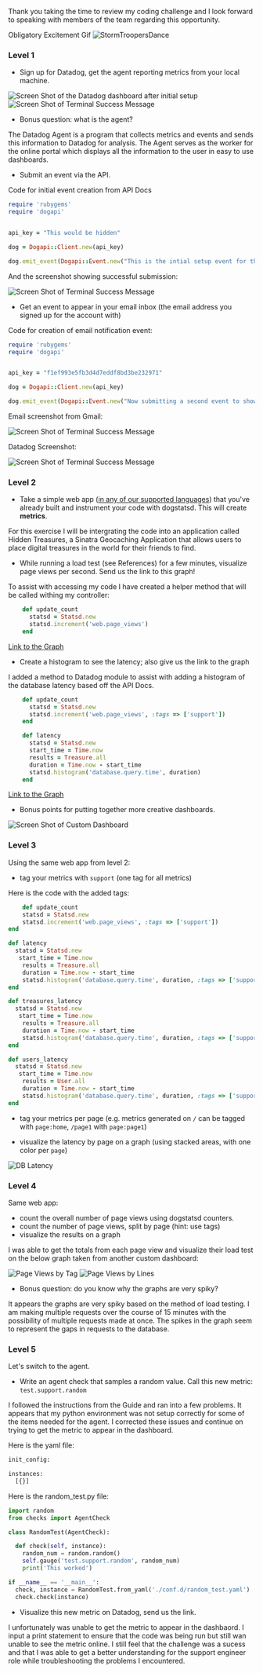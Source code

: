 Thank you taking the time to review my coding challenge and I look forward to speaking with members of the team regarding this opportunity.

Obligatory Excitement Gif
![StormTroopersDance](http://i.giphy.com/mzTKsByk8Xl6g.gif)

### Level 1

* Sign up for Datadog, get the agent reporting metrics from your local machine.

![Screen Shot of the Datadog dashboard after initial setup](dashboarddd.png)
![Screen Shot of Terminal Success Message](terminalsuccess.png)

* Bonus question: what is the agent?

The Datadog Agent is a program that collects metrics and events and sends this information to Datadog for analysis.  The Agent serves as the worker for the online portal which displays all the information to the user in easy to use dashboards.

* Submit an event via the API.

Code for initial event creation from API Docs

```ruby
require 'rubygems'
require 'dogapi'


api_key = "This would be hidden"

dog = Dogapi::Client.new(api_key)

dog.emit_event(Dogapi::Event.new("This is the intial setup event for the datadog support engineer hiring challenge", :msg_title => "First Event Submission"))
```
And the screenshot showing successful submission:

![Screen Shot of Terminal Success Message](event1.png)

* Get an event to appear in your email inbox (the email address you signed up for the account with)

Code for creation of email notification event:

```ruby
require 'rubygems'
require 'dogapi'


api_key = "f1ef993e5fb3d4d7eddf8bd3be232971"

dog = Dogapi::Client.new(api_key)

dog.emit_event(Dogapi::Event.new("Now submitting a second event to showcase the email alert system, @asdvaughan@gmail.com", :msg_title => "Email Notification"))

```

Email screenshot from Gmail:

![Screen Shot of Terminal Success Message](email.png)

Datadog Screenshot:

![Screen Shot of Terminal Success Message](emaildata.png)

### Level 2

* Take a simple web app ([in any of our supported languages](http://docs.datadoghq.com/libraries/)) that you've already built and instrument your code with dogstatsd. This will create **metrics**.

For this exercise I will be intergrating the code into an application called Hidden Treasures, a Sinatra Geocaching Application that allows users to place digital treasures in the world for their friends to find.

* While running a load test (see References) for a few minutes, visualize page views per second. Send us the link to this graph!

To assist with accessing my code I have created a helper method that will be called withing my controller:

```ruby
    def update_count
      statsd = Statsd.new
      statsd.increment('web.page_views')
    end
```

[Link to the Graph](https://app.datadoghq.com/dash/47296/hidden-treasures?live=true&from_ts=1429664285082&to_ts=1429667885082&tile_size=m)
* Create a histogram to see the latency; also give us the link to the graph

I added a method to Datadog module to assist with adding a histogram of the database latency based off the API Docs.

```ruby
    def update_count
      statsd = Statsd.new
      statsd.increment('web.page_views', :tags => ['support'])
    end

    def latency
      statsd = Statsd.new
      start_time = Time.now
      results = Treasure.all
      duration = Time.now - start_time
      statsd.histogram('database.query.time', duration)
    end
```
[Link to the Graph](https://app.datadoghq.com/dash/47296/hidden-treasures?live=true&from_ts=1429665376561&to_ts=1429668976561&tile_size=m)


* Bonus points for putting together more creative dashboards.

![Screen Shot of Custom Dashboard](customdash.png)

### Level 3

Using the same web app from level 2:
* tag your metrics with `support` (one tag for all metrics)

Here is the code with the added tags:

```ruby
    def update_count
    statsd = Statsd.new
    statsd.increment('web.page_views', :tags => ['support'])
end

def latency
  statsd = Statsd.new
   start_time = Time.now
    results = Treasure.all
    duration = Time.now - start_time
    statsd.histogram('database.query.time', duration, :tags => ['support'])
end

def treasures_latency
  statsd = Statsd.new
   start_time = Time.now
    results = Treasure.all
    duration = Time.now - start_time
    statsd.histogram('database.query.time', duration, :tags => ['support', 'page:treasures'])
end

def users_latency
  statsd = Statsd.new
   start_time = Time.now
    results = User.all
    duration = Time.now - start_time
    statsd.histogram('database.query.time', duration, :tags => ['support', 'page:users'])
end
```
* tag your metrics per page (e.g. metrics generated on `/` can be tagged with `page:home`, `/page1` with  `page:page1`)

* visualize the latency by page on a graph (using stacked areas, with one color per `page`)

![DB Latency](dbquerytime.png)

### Level 4

Same web app:
* count the overall number of page views using dogstatsd counters.
* count the number of page views, split by page (hint: use tags)
* visualize the results on a graph

I was able to get the totals from each page view and visualize their load test on the below graph taken from another custom dashboard:

![Page Views by Tag](pageviews.png)
![Page Views by Lines](pageviewslines.png)


* Bonus question: do you know why the graphs are very spiky?

It appears the graphs are very spiky based on the method of load testing.  I am making multiple requests over the course of 15 minutes with the possibility of multiple requests made at once.  The spikes in the graph seem to represent the gaps in requests to the database.


### Level 5

Let's switch to the agent.

* Write an agent check that samples a random value. Call this new metric: `test.support.random`

I followed the instructions from the Guide and ran into a few problems.  It appears that my python environment was not setup correctly for some of the items needed for the agent.  I corrected these issues and continue on trying to get the metric to appear in the dashboard.

Here is the yaml file:

```python
init_config:

instances:
  [{}]
```
Here is the random_test.py file:

```python
import random
from checks import AgentCheck

class RandomTest(AgentCheck):

  def check(self, instance):
    random_num = random.random()
    self.gauge('test.support.random', random_num)
    print('This worked')

if __name__ == '__main__':
  check, instance = RandomTest.from_yaml('./conf.d/random_test.yaml')
  check.check(instance)
```

* Visualize this new metric on Datadog, send us the link.

I unfortunately was unable to get the metric to appear in the dashbaord.  I input a print statement to ensure that the code was being run but still wan unable to see the metric online.  I still feel that the challenge was a sucess and that I was able to get a better understanding for the support engineer role while troubleshooting the problems I encountered.
